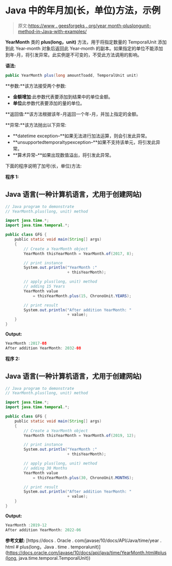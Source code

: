 # Java 中的年月加(长，单位)方法，示例

> 原文:[https://www . geesforgeks . org/year month-pluslongunit-method-in-Java-with-examples/](https://www.geeksforgeeks.org/yearmonth-pluslongunit-method-in-java-with-examples/)

**YearMonth** 类的 **plus(long，unit)** 方法，用于将指定数量的 TemporalUnit 添加到此 Year-month 对象后返回此 Year-month 的副本。如果指定的单位不能添加到年-月，将引发异常。此实例是不可变的，不受此方法调用的影响。

**语法:**

```java
public YearMonth plus(long amountToadd, TemporalUnit unit)
```

**参数:**该方法接受两个参数:

*   **金额增加**:此参数代表要添加到结果中的单位金额。
*   **单位**此参数代表要添加的量的单位。

**返回值:**该方法根据该年-月返回一个年-月，并加上指定的金额。

**异常:**该方法抛出以下异常:

*   **datetime exception–**如果无法进行加法运算，则会引发此异常。
*   **unsupportedtemporaltypexception–**如果不支持该单元，将引发此异常。
*   **算术异常–**如果出现数值溢出，将引发此异常。

下面的程序说明了加号(长，单位)方法:

**程序 1:**

## Java 语言(一种计算机语言，尤用于创建网站)

```java
// Java program to demonstrate
// YearMonth.plus(long, unit) method

import java.time.*;
import java.time.temporal.*;

public class GFG {
    public static void main(String[] args)
    {
        // Create a YearMonth object
        YearMonth thisYearMonth = YearMonth.of(2017, 8);

        // print instance
        System.out.println("YearMonth :"
                           + thisYearMonth);

        // apply plus(long, unit) method
        // adding 15 Years
        YearMonth value
            = thisYearMonth.plus(15, ChronoUnit.YEARS);

        // print result
        System.out.println("After addition YearMonth: "
                           + value);
    }
}
```

**Output:** 

```java
YearMonth :2017-08
After addition YearMonth: 2032-08
```

**程序 2:**

## Java 语言(一种计算机语言，尤用于创建网站)

```java
// Java program to demonstrate
// YearMonth.plus(long, unit) method

import java.time.*;
import java.time.temporal.*;

public class GFG {
    public static void main(String[] args)
    {
        // Create a YearMonth object
        YearMonth thisYearMonth = YearMonth.of(2019, 12);

        // print instance
        System.out.println("YearMonth :"
                           + thisYearMonth);

        // apply plus(long, unit) method
        // adding 30 Months
        YearMonth value
            = thisYearMonth.plus(30, ChronoUnit.MONTHS);

        // print result
        System.out.println("After addition YearMonth: "
                           + value);
    }
}
```

**Output:** 

```java
YearMonth :2019-12
After addition YearMonth: 2022-06
```

**参考文献:**
[https://docs . Oracle . com/javase/10/docs/API/Java/time/year . html # plus(long，Java . time . temporalunit)](https://docs.oracle.com/javase/10/docs/api/java/time/YearMonth.html#plus(long, java.time.temporal.TemporalUnit))